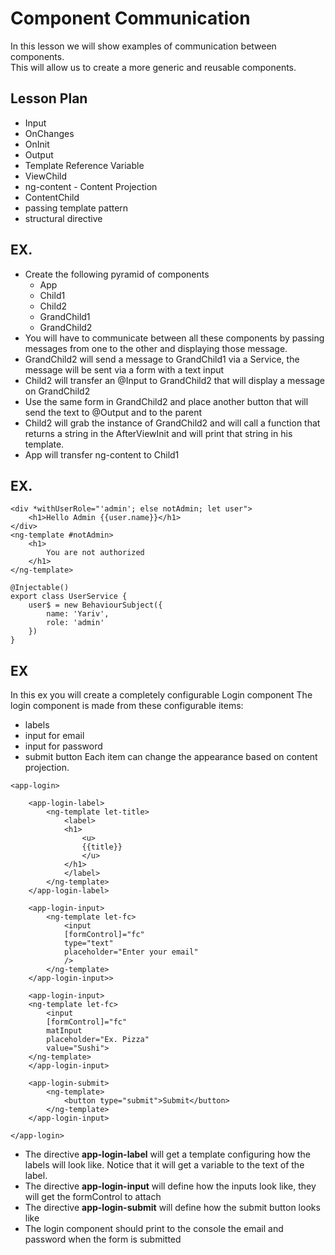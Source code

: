 # Component Communication

In this lesson we will show examples of communication between components.  
This will allow us to create a more generic and reusable components.  

## Lesson Plan

- Input
- OnChanges
- OnInit
- Output
- Template Reference Variable
- ViewChild
- ng-content - Content Projection
- ContentChild
- passing template pattern
- structural directive

## EX.

- Create the following pyramid of components
    - App
    - Child1
    - Child2
    - GrandChild1
    - GrandChild2
- You will have to communicate between all these components by passing messages from one to the other and displaying those message.
- GrandChild2 will send a message to GrandChild1 via a Service, the message will be sent via a form with a text input
- Child2 will transfer an @Input to GrandChild2 that will display a message on GrandChild2
- Use the same form in GrandChild2 and place another button that will send the text to @Output and to the parent
- Child2 will grab the instance of GrandChild2 and will call a function that returns a string in the AfterViewInit and will print that string in his template.
- App will transfer ng-content to Child1

## EX.

```
<div *withUserRole="'admin'; else notAdmin; let user">
	<h1>Hello Admin {{user.name}}</h1>
</div>
<ng-template #notAdmin>
	<h1>
		You are not authorized
	</h1>
</ng-template>

@Injectable()
export class UserService {
	user$ = new BehaviourSubject({
		name: 'Yariv',
		role: 'admin'
	})
}
```

## EX

In this ex you will create a completely configurable Login component
The login component is made from these configurable items:
- labels
- input for email
- input for password
- submit button
Each item can change the appearance based on content projection.

```
<app-login>

	<app-login-label>
		<ng-template let-title>
			<label>
			<h1>
				<u>
				{{title}}
				</u>
			</h1>
			</label>
		</ng-template>
	</app-login-label>

	<app-login-input>
		<ng-template let-fc>
			<input
			[formControl]="fc"
			type="text"
			placeholder="Enter your email"
			/>
		</ng-template>
	</app-login-input>>

	<app-login-input>
	<ng-template let-fc>
		<input
		[formControl]="fc"
		matInput
		placeholder="Ex. Pizza"
		value="Sushi">
	</ng-template>
	</app-login-input>
	
	<app-login-submit>
		<ng-template>
			<button type="submit">Submit</button>
		</ng-template>
	</app-login-input>

</app-login>
```

- The directive **app-login-label** will get a template configuring how the labels will look like. Notice that it will get a variable to the text of the label.
- The directive **app-login-input** will define how the inputs look like, they will get the formControl to attach
- The directive **app-login-submit** will define how the submit button looks like
- The login component should print to the console the email and password when the form is submitted



